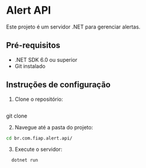 # Alert API

Este projeto é um servidor .NET para gerenciar alertas.

## Pré-requisitos

- .NET SDK 6.0 ou superior
- Git instalado

## Instruções de configuração

1. Clone o repositório:
   ```bash
  git clone <URL-do-repositorio>

2. Navegue até a pasta do projeto:
  ```bash
  cd br.com.fiap.alert.api/
```
3. Execute o servidor:
```bash
  dotnet run
```